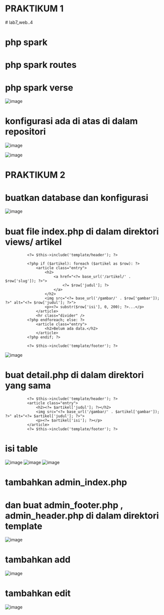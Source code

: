 # PRAKTIKUM 1
﻿# lab7_web..4
# php spark
# php spark routes
# php spark verse
![image](https://github.com/user-attachments/assets/9616c5d7-ee3d-48de-89a3-bb125e4bb132)

# konfigurasi ada di atas di dalam repositori 
![image](https://github.com/user-attachments/assets/505cde43-3aa4-4732-af75-8d7673d885d4)

![image](https://github.com/user-attachments/assets/985acfc3-1add-475a-9768-57a5b2317d58)


# PRAKTIKUM 2
# buatkan database dan konfigurasi
![image](https://github.com/user-attachments/assets/14984b51-ed46-4943-9923-b52962216043)

# buat file index.php di dalam direktori views/ artikel
              <?= $this->include('template/header'); ?>
              
              <?php if ($artikel): foreach ($artikel as $row): ?>
                  <article class="entry">
                      <h2>
                          <a href="<?= base_url('/artikel/' . $row['slug']); ?>">
                              <?= $row['judul']; ?>
                          </a>
                      </h2>
                      <img src="<?= base_url('/gambar/' . $row['gambar']); ?>" alt="<?= $row['judul']; ?>">
                      <p><?= substr($row['isi'], 0, 200); ?>...</p>
                  </article>
                  <hr class="divider" />
              <?php endforeach; else: ?>
                  <article class="entry">
                      <h2>Belum ada data.</h2>
                  </article>
              <?php endif; ?>
              
              <?= $this->include('template/footer'); ?>

![image](https://github.com/user-attachments/assets/70393c1c-13f8-4c00-b7a3-9c5e56663f80)


# buat detail.php di dalam direktori yang sama
              <?= $this->include('template/header'); ?>
              <article class="entry">
                  <h2><?= $artikel['judul']; ?></h2>
                  <img src="<?= base_url('/gambar/' . $artikel['gambar']); ?>" alt="<?= $artikel['judul']; ?>">
                  <p><?= $artikel['isi']; ?></p>
              </article>
              <?= $this->include('template/footer'); ?>
# isi table 
![image](https://github.com/user-attachments/assets/9c8ce09b-be8a-45d4-8a19-93e8da887e9e)
![image](https://github.com/user-attachments/assets/2edf6214-e54f-42ea-8558-f0abe3392e73)
![image](https://github.com/user-attachments/assets/a433f9b9-03fe-45bc-a5fd-0bf41541b663)



# tambahkan admin_index.php
# dan buat admin_footer.php , admin_header.php di dalam direktori template
![image](https://github.com/user-attachments/assets/2cb95051-2872-4ca5-91c1-de10e0cf7433)

# tambahkan add
![image](https://github.com/user-attachments/assets/d5d08dda-2840-4df4-9a3b-80f588958173)

# tambahkan edit
![image](https://github.com/user-attachments/assets/144082ec-4827-483f-a1f8-ee53be1a674a)












